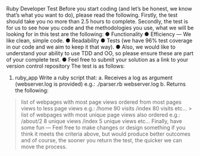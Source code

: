 Ruby Developer Test
Before you start coding (and let’s be honest, we know that’s what you want to do), please read the following.
Firstly, the test should take you no more than 2.5 hours to complete.
Secondly, the test is for us to see how you code and the methodologies you use, what we will be looking for in this test are the following:
● Functionality
● Efficiency — We like clean, simple code.
● Readability
● Tests (we have 96% test coverage in our code and we aim to keep it that way).
● Also, we would like to understand your ability to use TDD and OO, so please ensure these are part of your complete test.
● Feel free to submit your solution as a link to your version control repository
The test is as follows:
1. ruby_app
Write a ruby script that:
a. Receives a log as argument (webserver.log is provided)
e.g.: ./parser.rb webserver.log
b. Returns the following:
> list of webpages with most page views ordered from most pages views to less page views
e.g.: /home 90 visits /index 80 visits etc… > list of webpages with most unique page views also ordered e.g.: /about/2 8 unique views
/index 5 unique views etc…
Finally, have some fun — Feel free to make changes or design something if you think it meets the criteria above, but would produce better outcomes and of course, the sooner you return the test, the quicker we can move the process.
